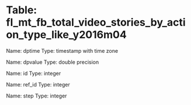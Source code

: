 Table: fl_mt_fb_total_video_stories_by_action_type_like_y2016m04
================================================================

Name: dptime
Type: timestamp with time zone

Name: dpvalue
Type: double precision

Name: id
Type: integer

Name: ref_id
Type: integer

Name: step
Type: integer

